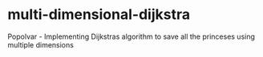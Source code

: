 # multi-dimensional-dijkstra
Popolvar - Implementing Dijkstras algorithm to save all the princeses using multiple dimensions
